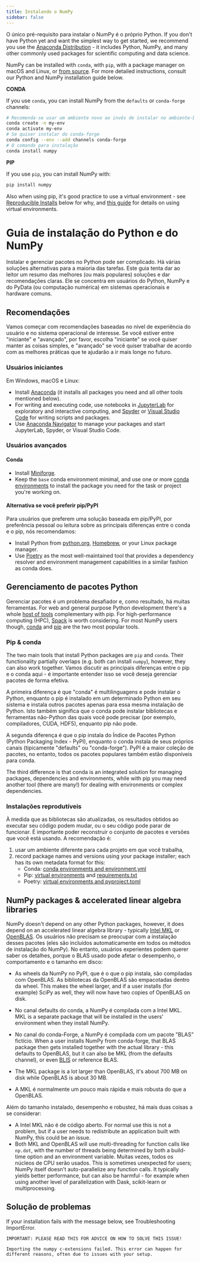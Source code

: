 ```yaml
---
title: Instalando o NumPy
sidebar: false
---
```


O único pré-requisito para instalar o NumPy é o próprio Python. If you don't have
Python yet and want the simplest way to get started, we recommend you use the
[Anaconda Distribution](https://www.anaconda.com/download) - it includes
Python, NumPy, and many other commonly used packages for scientific computing
and data science.

NumPy can be installed with `conda`, with `pip`, with a package manager on
macOS and Linux, or [from source](https://numpy.org/devdocs/building).
For more detailed instructions, consult our Python and NumPy
installation guide below.

**CONDA**

If you use `conda`, you can install NumPy from the `defaults` or `conda-forge`
channels:

```bash
# Recomenda-se usar um ambiente novo ao invés de instalar no ambiente-base
conda create -n my-env
conda activate my-env
# Se quiser instalar do conda-forge
conda config --env --add channels conda-forge
# O comando para instalação
conda install numpy
```

**PIP**

If you use `pip`, you can install NumPy with:

```bash
pip install numpy
```

Also when using pip, it's good practice to use a virtual environment -
see  [Reproducible Installs](#reproducible-installs) below for why, and
[this guide](https://dev.to/bowmanjd/python-tools-for-managing-virtual-environments-3bko#howto)
for details on using virtual environments.

<a name="python-numpy-install-guide"></a>

# Guia de instalação do Python e do NumPy

Instalar e gerenciar pacotes no Python pode ser complicado. Há várias soluções alternativas para a maioria das tarefas. Este guia tenta dar ao leitor um resumo das melhores (ou mais populares) soluções e dar recomendações claras. Ele se concentra em usuários do Python, NumPy e do PyData (ou computação numérica) em sistemas operacionais e hardware comuns.

## Recomendações

Vamos começar com recomendações baseadas no nível de experiência do usuário e no sistema operacional de interesse. Se você estiver entre "iniciante" e "avançado", por favor, escolha "iniciante" se você quiser manter as coisas simples, e "avançado" se você quiser trabalhar de acordo com as melhores práticas que te ajudarão a ir mais longe no futuro.

### Usuários iniciantes

Em Windows, macOS e Linux:

- Install [Anaconda](https://www.anaconda.com/download) (it installs all
  packages you need and all other tools mentioned below).
- For writing and executing code, use notebooks in
  [JupyterLab](https://jupyterlab.readthedocs.io/en/stable/index.html) for
  exploratory and interactive computing, and
  [Spyder](https://www.spyder-ide.org/) or [Visual Studio Code](https://code.visualstudio.com/)
  for writing scripts and packages.
- Use [Anaconda Navigator](https://docs.anaconda.com/anaconda/navigator/) to
  manage your packages and start JupyterLab, Spyder, or Visual Studio Code.

### Usuários avançados

#### Conda

- Install [Miniforge](https://github.com/conda-forge/miniforge).
- Keep the `base` conda environment minimal, and use one or more
  [conda environments](https://docs.conda.io/projects/conda/en/latest/user-guide/tasks/manage-environments.html)
  to install the package you need for the task or project you're working on.

#### Alternativa se você preferir pip/PyPI

Para usuários que preferem uma solução baseada em pip/PyPI, por preferência pessoal ou leitura sobre as principais diferenças entre o conda e o pip, nós recomendamos:

- Install Python from [python.org](https://www.python.org/downloads/),
  [Homebrew](https://brew.sh/), or your Linux package manager.
- Use [Poetry](https://python-poetry.org/) as the most well-maintained tool
  that provides a dependency resolver and environment management capabilities
  in a similar fashion as conda does.

## Gerenciamento de pacotes Python

Gerenciar pacotes é um problema desafiador e, como resultado, há muitas ferramentas. For web and general purpose Python development there's a whole
[host of tools](https://packaging.python.org/guides/tool-recommendations/)
complementary with pip. For high-performance computing (HPC),
[Spack](https://github.com/spack/spack) is worth considering. For most NumPy
users though, [conda](https://conda.io/en/latest/) and
[pip](https://pip.pypa.io/en/stable/) are the two most popular tools.

### Pip & conda

The two main tools that install Python packages are `pip` and `conda`. Their
functionality partially overlaps (e.g. both can install `numpy`), however, they
can also work together. Vamos discutir as principais diferenças entre o pip e o conda aqui - é importante entender isso se você deseja gerenciar pacotes de forma efetiva.

A primeira diferença é que "conda" é multilinguagens e pode instalar o Python, enquanto o pip é instalado em um determinado Python em seu sistema e instala outros pacotes apenas para essa mesma instalação de Python. Isto também significa que o conda pode instalar bibliotecas e ferramentas não-Python das quais você pode precisar (por exemplo, compiladores, CUDA, HDF5), enquanto pip não pode.

A segunda diferença é que o pip instala do Índice de Pacotes Python (Python Packaging Index - PyPI), enquanto o conda instala de seus próprios canais (tipicamente "defaults" ou "conda-forge"). PyPI é a maior coleção de pacotes, no entanto, todos os pacotes populares também estão disponíveis para conda.

The third difference is that conda is an integrated solution for managing
packages, dependencies and environments, while with pip you may need another
tool (there are many!) for dealing with environments or complex dependencies.

<a name="reproducible-installs"></a>

### Instalações reprodutíveis

À medida que as bibliotecas são atualizadas, os resultados obtidos ao executar seu código podem mudar, ou o seu código pode parar de funcionar. É importante poder reconstruir o conjunto de pacotes e versões que você está usando. A recomendação é:

1. usar um ambiente diferente para cada projeto em que você trabalha,
2. record package names and versions using your package installer;
   each has its own metadata format for this:
   - Conda: [conda environments and environment.yml](https://docs.conda.io/projects/conda/en/latest/user-guide/tasks/manage-environments.html)
   - Pip: [virtual environments](https://docs.python.org/3/tutorial/venv.html) and
     [requirements.txt](https://pip.readthedocs.io/en/latest/user_guide/#requirements-files)
   - Poetry: [virtual environments and pyproject.toml](https://python-poetry.org/docs/basic-usage/)

## NumPy packages & accelerated linear algebra libraries

NumPy doesn't depend on any other Python packages, however, it does depend on an
accelerated linear algebra library - typically
[Intel MKL](https://software.intel.com/en-us/mkl) or
[OpenBLAS](https://www.openblas.net/). Os usuários não precisam se preocupar com a instalação desses pacotes (eles são incluídos automaticamente em todos os métodos de instalação do NumPy).
No entanto, usuários experientes podem querer saber os detalhes, porque o BLAS usado pode afetar o desempenho, o comportamento e o tamanho em disco:

- As wheels da NumPy no PyPI, que é o que o pip instala, são compiladas com OpenBLAS.
  As bibliotecas da OpenBLAS são empacotadas dentro da wheel. This makes the wheel
  larger, and if a user installs (for example) SciPy as well, they will now
  have two copies of OpenBLAS on disk.

- No canal defaults do conda, a NumPy é compilada com a Intel MKL. MKL is a
  separate package that will be installed in the users' environment when they
  install NumPy.

- No canal do conda-Forge, a NumPy é compilada com um pacote "BLAS" fictício. When
  a user installs NumPy from conda-forge, that BLAS package then gets installed
  together with the actual library - this defaults to OpenBLAS, but it can also
  be MKL (from the defaults channel), or even
  [BLIS](https://github.com/flame/blis) or reference BLAS.

- The MKL package is a lot larger than OpenBLAS, it's about 700 MB on disk
  while OpenBLAS is about 30 MB.

- A MKL é normalmente um pouco mais rápida e mais robusta do que a OpenBLAS.

Além do tamanho instalado, desempenho e robustez, há mais duas coisas a se considerar:

- A Intel MKL não é de código aberto. For normal use this is not a problem, but if
  a user needs to redistribute an application built with NumPy, this could be
  an issue.
- Both MKL and OpenBLAS will use multi-threading for function calls like
  `np.dot`, with the number of threads being determined by both a build-time
  option and an environment variable. Muitas vezes, todos os núcleos de CPU serão usados. This is
  sometimes unexpected for users; NumPy itself doesn't auto-parallelize any
  function calls. It typically yields better performance, but can also be
  harmful - for example when using another level of parallelization with Dask,
  scikit-learn or multiprocessing.

## Solução de problemas

If your installation fails with the message below, see Troubleshooting
ImportError.

```
IMPORTANT: PLEASE READ THIS FOR ADVICE ON HOW TO SOLVE THIS ISSUE!

Importing the numpy c-extensions failed. This error can happen for
different reasons, often due to issues with your setup.
```
